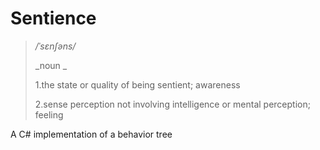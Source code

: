 # Sentience

> _/ˈsɛnʃəns/_
>
>_noun _
>
>1.the state or quality of being sentient; awareness
>
>2.sense perception not involving intelligence or mental perception; feeling

A C# implementation of a behavior tree
